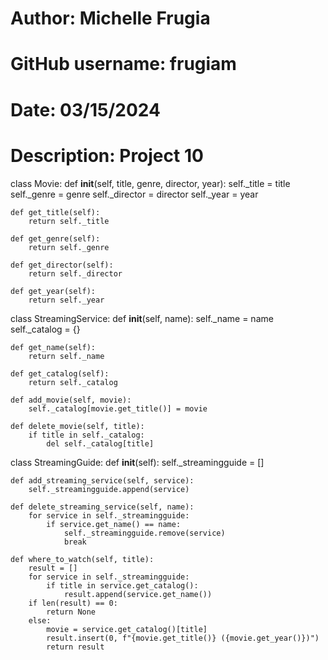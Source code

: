 # Author: Michelle Frugia
# GitHub username: frugiam
# Date: 03/15/2024
# Description: Project 10

class Movie:
    def __init__(self, title, genre, director, year):
        self._title = title
        self._genre = genre
        self._director = director
        self._year = year

    def get_title(self):
        return self._title

    def get_genre(self):
        return self._genre

    def get_director(self):
        return self._director

    def get_year(self):
        return self._year


class StreamingService:
    def __init__(self, name):
        self._name = name
        self._catalog = {}

    def get_name(self):
        return self._name

    def get_catalog(self):
        return self._catalog

    def add_movie(self, movie):
        self._catalog[movie.get_title()] = movie

    def delete_movie(self, title):
        if title in self._catalog:
            del self._catalog[title]


class StreamingGuide:
    def __init__(self):
        self._streamingguide = []

    def add_streaming_service(self, service):
        self._streamingguide.append(service)

    def delete_streaming_service(self, name):
        for service in self._streamingguide:
            if service.get_name() == name:
                self._streamingguide.remove(service)
                break

    def where_to_watch(self, title):
        result = []
        for service in self._streamingguide:
            if title in service.get_catalog():
                result.append(service.get_name())
        if len(result) == 0:
            return None
        else:
            movie = service.get_catalog()[title]
            result.insert(0, f"{movie.get_title()} ({movie.get_year()})")
            return result
